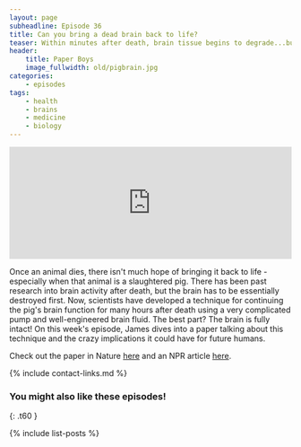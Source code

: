 ```yaml
---
layout: page
subheadline: Episode 36
title: Can you bring a dead brain back to life?
teaser: Within minutes after death, brain tissue begins to degrade...but could new techniques extend their life?
header:
    title: Paper Boys
    image_fullwidth: old/pigbrain.jpg
categories:
    - episodes
tags:
    - health
    - brains
    - medicine
    - biology
---
```


<iframe src="https://pinecast.com/player/107ed9c1-5ef4-469c-b965-661ad04dc2d4?theme=thick" seamless height="200" style="border:0" class="pinecast-embed" frameborder="0" width="100%"></iframe>

Once an animal dies, there isn't much hope of bringing it back to life - especially when that animal is a slaughtered pig. There has been past research into brain activity after death, but the brain has to be essentially destroyed first. Now, scientists have developed a technique for continuing the pig's brain function for many hours after death using a very complicated pump and well-engineered brain fluid. The best part? The brain is fully intact! On this week's episode, James dives into a paper talking about this technique and the crazy implications it could have for future humans.

Check out the paper in Nature [here](https://www.nature.com/articles/s41586-019-1099-1) and an NPR article [here](https://www.npr.org/sections/health-shots/2019/04/17/714289322/scientists-restore-some-function-in-the-brains-of-dead-pigs).

{% include contact-links.md %}


### You might also like these episodes!
{: .t60 }

{% include list-posts %}
